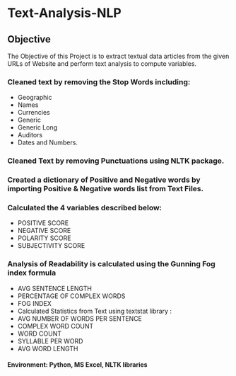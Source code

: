 # Text-Analysis-NLP

## Objective
The Objective of this Project is to extract textual data articles from the given URLs of Website and perform text analysis to compute variables.
### Cleaned text by removing the Stop Words including:
 - Geographic
 - Names
 - Currencies
 - Generic
 - Generic Long
 - Auditors
 - Dates and Numbers.
### Cleaned Text by removing Punctuations using NLTK package.
### Created a dictionary of Positive and Negative words by importing Positive & Negative words list from Text Files.
### Calculated the 4 variables described below:
- POSITIVE SCORE
- NEGATIVE SCORE
- POLARITY SCORE
- SUBJECTIVITY SCORE
### Analysis of Readability is calculated using the Gunning Fog index formula
- AVG SENTENCE LENGTH
- PERCENTAGE OF COMPLEX WORDS
- FOG INDEX
- Calculated Statistics from Text using textstat library :
- AVG NUMBER OF WORDS PER SENTENCE
- COMPLEX WORD COUNT
- WORD COUNT
- SYLLABLE PER WORD
- AVG WORD LENGTH
#### Environment: Python, MS Excel, NLTK libraries
